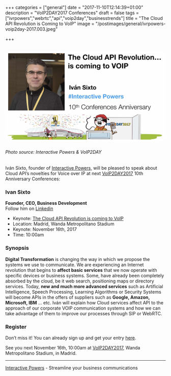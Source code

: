 +++
categories = ["general"]
date = "2017-11-10T12:14:39+01:00"
description = "VoIP2DAY2017 Conferences"
draft = false
tags = ["ivrpowers","webrtc","api","voip2day","businesstrends"]
title = "The Cloud API Revolution is Coming to VoIP"
image = "/postimages/general/ivrpowers-voip2day-2017.003.jpeg"

+++

![Ivan Sixto](/postimages/general/ivrpowers-voip2day-2017.003.jpeg)
---------
###### Photo source: Interactive Powers & VoIP2DAY

Iván Sixto, founder of [Interactive Powers,]( http://www.ivrpowers.com/) will be pleased to speak about Cloud API’s novelties for Voice over IP at next [VoIP2DAY2017](http://www.voip2day.com) 10th Anniversary Conferences:

###	Ivan Sixto  
**Founder, CEO, Business Development**  
Follow him on [Linkedin](https://www.linkedin.com/in/isixto/)

* Keynote: [The Cloud API Revolution is coming to VoIP](http://www.voip2day.com/en/2017/conferencias/la-revolucin-cloud-api-ha-llegado-a-la-voip)
* Location: Madrid, Wanda Metropolitano Stadium
* Keynote: November 16th, 2017
* Time: 10:00am

###	Synopsis

**Digital Transformation** is changing the way in which we propose the systems we use to communicate. We are experiencing an Internet revolution that begins to **affect basic services** that we now operate with specific devices or business systems. Some, have already been completely absorbed by the cloud, be it web search, positioning maps or directory services. Today, **new and much more advanced services** such as Artificial Intelligence, Speech Processing, Learning Algorithms or Security Systems will become APIs in the offers of suppliers such as **Google, Amazon, Microsoft, IBM** ... etc. Iván will explain how Cloud services affect API to the approach of our corporate VOIP communication systems and how we can take advantage of them to improve our processes through SIP or WebRTC.

###	Register 

Don’t miss it! You can already sign up and get your entry [here]( http://www.voip2day.com/en/2017).

See you next November 16th, 10:00am at [VoIP2DAY2017](http://www.voip2day.com), Wanda Metropolitano Stadium, in Madrid.

---
[Interactive Powers](http://www.ivrpowers.com/) - Streamline your business communications




